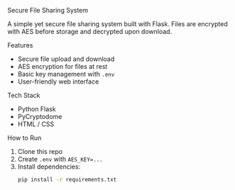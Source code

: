Secure File Sharing System

A simple yet secure file sharing system built with Flask. 
Files are encrypted with AES before storage and decrypted upon download.

Features
- Secure file upload and download
- AES encryption for files at rest
- Basic key management with `.env`
- User-friendly web interface

Tech Stack
- Python Flask
- PyCryptodome
- HTML / CSS

How to Run
1. Clone this repo
2. Create `.env` with `AES_KEY=...`
3. Install dependencies:
   ```bash
   pip install -r requirements.txt
